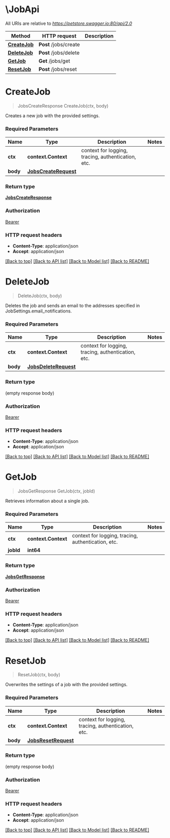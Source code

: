 # \JobApi

All URIs are relative to *https://petstore.swagger.io:80/api/2.0*

Method | HTTP request | Description
------------- | ------------- | -------------
[**CreateJob**](JobApi.md#CreateJob) | **Post** /jobs/create | 
[**DeleteJob**](JobApi.md#DeleteJob) | **Post** /jobs/delete | 
[**GetJob**](JobApi.md#GetJob) | **Get** /jobs/get | 
[**ResetJob**](JobApi.md#ResetJob) | **Post** /jobs/reset | 


# **CreateJob**
> JobsCreateResponse CreateJob(ctx, body)


Creates a new job with the provided settings.

### Required Parameters

Name | Type | Description  | Notes
------------- | ------------- | ------------- | -------------
 **ctx** | **context.Context** | context for logging, tracing, authentication, etc.
  **body** | [**JobsCreateRequest**](JobsCreateRequest.md)|  | 

### Return type

[**JobsCreateResponse**](JobsCreateResponse.md)

### Authorization

[Bearer](../README.md#Bearer)

### HTTP request headers

 - **Content-Type**: application/json
 - **Accept**: application/json

[[Back to top]](#) [[Back to API list]](../README.md#documentation-for-api-endpoints) [[Back to Model list]](../README.md#documentation-for-models) [[Back to README]](../README.md)

# **DeleteJob**
> DeleteJob(ctx, body)


Deletes the job and sends an email to the addresses specified in JobSettings.email_notifications.

### Required Parameters

Name | Type | Description  | Notes
------------- | ------------- | ------------- | -------------
 **ctx** | **context.Context** | context for logging, tracing, authentication, etc.
  **body** | [**JobsDeleteRequest**](JobsDeleteRequest.md)|  | 

### Return type

 (empty response body)

### Authorization

[Bearer](../README.md#Bearer)

### HTTP request headers

 - **Content-Type**: application/json
 - **Accept**: application/json

[[Back to top]](#) [[Back to API list]](../README.md#documentation-for-api-endpoints) [[Back to Model list]](../README.md#documentation-for-models) [[Back to README]](../README.md)

# **GetJob**
> JobsGetResponse GetJob(ctx, jobId)


Retrieves information about a single job.

### Required Parameters

Name | Type | Description  | Notes
------------- | ------------- | ------------- | -------------
 **ctx** | **context.Context** | context for logging, tracing, authentication, etc.
  **jobId** | **int64**|  | 

### Return type

[**JobsGetResponse**](JobsGetResponse.md)

### Authorization

[Bearer](../README.md#Bearer)

### HTTP request headers

 - **Content-Type**: application/json
 - **Accept**: application/json

[[Back to top]](#) [[Back to API list]](../README.md#documentation-for-api-endpoints) [[Back to Model list]](../README.md#documentation-for-models) [[Back to README]](../README.md)

# **ResetJob**
> ResetJob(ctx, body)


Overwrites the settings of a job with the provided settings.

### Required Parameters

Name | Type | Description  | Notes
------------- | ------------- | ------------- | -------------
 **ctx** | **context.Context** | context for logging, tracing, authentication, etc.
  **body** | [**JobsResetRequest**](JobsResetRequest.md)|  | 

### Return type

 (empty response body)

### Authorization

[Bearer](../README.md#Bearer)

### HTTP request headers

 - **Content-Type**: application/json
 - **Accept**: application/json

[[Back to top]](#) [[Back to API list]](../README.md#documentation-for-api-endpoints) [[Back to Model list]](../README.md#documentation-for-models) [[Back to README]](../README.md)

